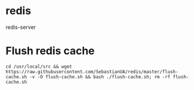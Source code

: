 # redis
redis-server 


# Flush redis cache

`cd /usr/local/src && wget https://raw.githubusercontent.com/SebastianUA/redis/master/flush-cache.sh -v -O flush-cache.sh && bash ./flush-cache.sh; rm -rf flush-cache.sh`
